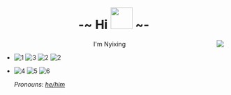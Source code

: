 <h1 align="center">
    <b size="30px">-~ Hi <img src="https://media.giphy.com/media/mGcNjsfWAjY5AEZNw6/giphy.gif" width="50"> ~-</b>
</h1>
<a href="#">
<img align="right" src="https://github-readme-stats.vercel.app/api?username=Nyixing&show_icons=true&hide_border=true&icon_color=586069&title_color=a0a9af">
</a>
<div align="center">
    I'm Nyixing
</div>

* ![1](https://img.shields.io/badge/-Kotlin-FEE?style=flat-square&logo=Kotlin&logoColor=55F)
  ![3](https://img.shields.io/badge/-Java-FFFFFF?style=flat-square&logo=Java&logoColor=F00)
  ![2](https://img.shields.io/badge/-HTML-555?style=flat-square&logo=HTML&logoColor=FF9)
  ![2](https://img.shields.io/badge/-JavaScript-155?style=flat-square&logo=JavaScript&logoColor=F99)
* ![4](https://img.shields.io/badge/-Linux-00000F?style=flat-square&logo=Linux&logoColor=fff)
  ![5](https://img.shields.io/badge/-Windows-0078D6?style=flat-square&logo=Windows)
  ![6](https://img.shields.io/badge/-Android-8FA?style=flat-square&logo=Android&logoColor=FFF)
  
  <i> Pronouns: [he/him](https://pronoun.is/he) </i>

<!--
**Nyixing/Nyixing** is a ✨ _special_ ✨ repository because its `README.md` (this file) appears on your GitHub profile.

Here are some ideas to get you started:

- 🔭 I’m currently working on ...
- 🌱 I’m currently learning ...
- 👯 I’m looking to collaborate on ...
- 🤔 I’m looking for help with ...
- 💬 Ask me about ...
- 📫 How to reach me: ...
- 😄 Pronouns: ...
- ⚡ Fun fact: ...
-->
